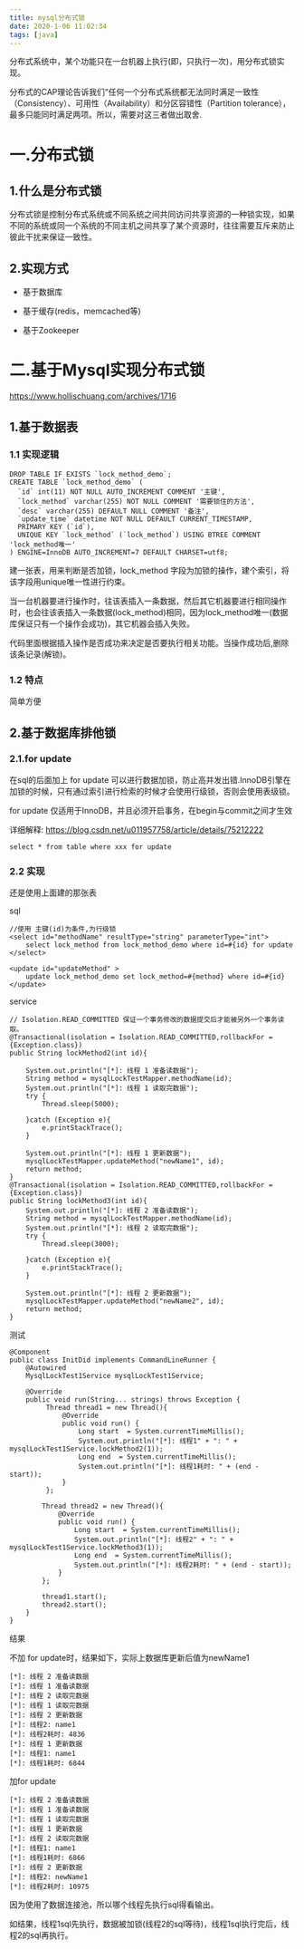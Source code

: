 ```yaml
---
title: mysql分布式锁
date: 2020-1-06 11:02:34
tags: [java]
---
```



分布式系统中，某个功能只在一台机器上执行(即，只执行一次)，用分布式锁实现。

分布式的CAP理论告诉我们“任何一个分布式系统都无法同时满足一致性（Consistency）、可用性（Availability）和分区容错性（Partition tolerance），最多只能同时满足两项。所以，需要对这三者做出取舍.

# 一.分布式锁

## 1.什么是分布式锁

分布式锁是控制分布式系统或不同系统之间共同访问共享资源的一种锁实现，如果不同的系统或同一个系统的不同主机之间共享了某个资源时，往往需要互斥来防止彼此干扰来保证一致性。

## 2.实现方式


- 基于数据库

- 基于缓存(redis，memcached等)

- 基于Zookeeper

# 二.基于Mysql实现分布式锁

https://www.hollischuang.com/archives/1716

## 1.基于数据表

### 1.1 实现逻辑

```
DROP TABLE IF EXISTS `lock_method_demo`;
CREATE TABLE `lock_method_demo` (
  `id` int(11) NOT NULL AUTO_INCREMENT COMMENT '主键',
  `lock_method` varchar(255) NOT NULL COMMENT '需要锁住的方法',
  `desc` varchar(255) DEFAULT NULL COMMENT '备注',
  `update_time` datetime NOT NULL DEFAULT CURRENT_TIMESTAMP,
  PRIMARY KEY (`id`),
  UNIQUE KEY `lock_method` (`lock_method`) USING BTREE COMMENT 'lock_method唯一'
) ENGINE=InnoDB AUTO_INCREMENT=7 DEFAULT CHARSET=utf8;

```

建一张表，用来判断是否加锁，lock_method 字段为加锁的操作，建个索引，将该字段用unique唯一性进行约束。

当一台机器要进行操作时，往该表插入一条数据，然后其它机器要进行相同操作时，也会往该表插入一条数据(lock_method)相同，因为lock_method唯一(数据库保证只有一个操作会成功)，其它机器会插入失败。

代码里面根据插入操作是否成功来决定是否要执行相关功能。当操作成功后,删除该条记录(解锁)。


### 1.2 特点

简单方便

## 2.基于数据库排他锁

### 2.1.for update

在sql的后面加上 for update 可以进行数据加锁，防止高并发出错.InnoDB引擎在加锁的时候，只有通过索引进行检索的时候才会使用行级锁，否则会使用表级锁。

for update 仅适用于InnoDB，并且必须开启事务，在begin与commit之间才生效

详细解释: https://blog.csdn.net/u011957758/article/details/75212222

```
select * from table where xxx for update
```

### 2.2 实现

还是使用上面建的那张表

sql
```
//使用 主键(id)为条件,为行级锁
<select id="methodName" resultType="string" parameterType="int">
    select lock_method from lock_method_demo where id=#{id} for update
</select>

<update id="updateMethod" >
    update lock_method_demo set lock_method=#{method} where id=#{id}
</update>
```

service
```
// Isolation.READ_COMMITTED 保证一个事务修改的数据提交后才能被另外一个事务读取。
@Transactional(isolation = Isolation.READ_COMMITTED,rollbackFor = {Exception.class})
public String lockMethod2(int id){

    System.out.println("[*]: 线程 1 准备读数据");
    String method = mysqlLockTestMapper.methodName(id);
    System.out.println("[*]: 线程 1 读取完数据");
    try {
        Thread.sleep(5000);

    }catch (Exception e){
        e.printStackTrace();
    }

    System.out.println("[*]: 线程 1 更新数据");
    mysqlLockTestMapper.updateMethod("newName1", id);
    return method;
}
@Transactional(isolation = Isolation.READ_COMMITTED,rollbackFor = {Exception.class})
public String lockMethod3(int id){
    System.out.println("[*]: 线程 2 准备读数据");
    String method = mysqlLockTestMapper.methodName(id);
    System.out.println("[*]: 线程 2 读取完数据");
    try {
        Thread.sleep(3000);

    }catch (Exception e){
        e.printStackTrace();
    }

    System.out.println("[*]: 线程 2 更新数据");
    mysqlLockTestMapper.updateMethod("newName2", id);
    return method;
}
```

测试
```
@Component
public class InitDid implements CommandLineRunner {
    @Autowired
    MysqlLockTest1Service mysqlLockTest1Service;

    @Override
    public void run(String... strings) throws Exception {
         Thread thread1 = new Thread(){
             @Override
             public void run() {
                 Long start  = System.currentTimeMillis();
                 System.out.println("[*]: 线程1" + ": " +  mysqlLockTest1Service.lockMethod2(1));
                 Long end  = System.currentTimeMillis();
                 System.out.println("[*]: 线程1耗时: " + (end - start));
             }
         };

        Thread thread2 = new Thread(){
            @Override
            public void run() {
                Long start  = System.currentTimeMillis();
                System.out.println("[*]: 线程2" + ": " +  mysqlLockTest1Service.lockMethod3(1));
                Long end  = System.currentTimeMillis();
                System.out.println("[*]: 线程2耗时: " + (end - start));
            }
        };

        thread1.start();
        thread2.start();
    }
}

```

结果

不加 for update时，结果如下，实际上数据库更新后值为newName1
```
[*]: 线程 2 准备读数据
[*]: 线程 1 准备读数据
[*]: 线程 2 读取完数据
[*]: 线程 1 读取完数据
[*]: 线程 2 更新数据
[*]: 线程2: name1
[*]: 线程2耗时: 4836
[*]: 线程 1 更新数据
[*]: 线程1: name1
[*]: 线程1耗时: 6844
```

加for update
```
[*]: 线程 2 准备读数据
[*]: 线程 1 准备读数据
[*]: 线程 1 读取完数据
[*]: 线程 1 更新数据
[*]: 线程 2 读取完数据
[*]: 线程1: name1
[*]: 线程1耗时: 6866
[*]: 线程 2 更新数据
[*]: 线程2: newName1
[*]: 线程2耗时: 10975
```

因为使用了数据连接池，所以哪个线程先执行sql得看输出。

如结果，线程1sql先执行，数据被加锁(线程2的sql等待)，线程1sql执行完后，线程2的sql再执行。

